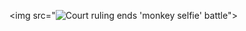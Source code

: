 <img src="<img src="https://media.cnn.com/api/v1/images/stellar/prod/160107100400-monkey-selfie.jpg?q=w_2912,h_1638,x_0,y_0,c_fill" alt="Court ruling ends &#39;monkey selfie&#39; battle">">
